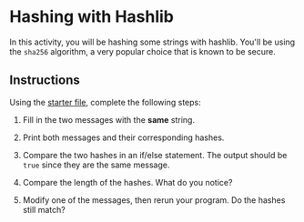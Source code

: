 # Hashing with Hashlib

In this activity, you will be hashing some strings with hashlib.
You'll be using the `sha256` algorithm, a very popular choice that is known to be secure.

## Instructions

Using the [starter file](Unsolved/hashing.py), complete the following steps:

1. Fill in the two messages with the **same** string.

2. Print both messages and their corresponding hashes.

3. Compare the two hashes in an if/else statement. The output should be `true` since they are the same message.

4. Compare the length of the hashes. What do you notice?

5. Modify one of the messages, then rerun your program. Do the hashes still match?
